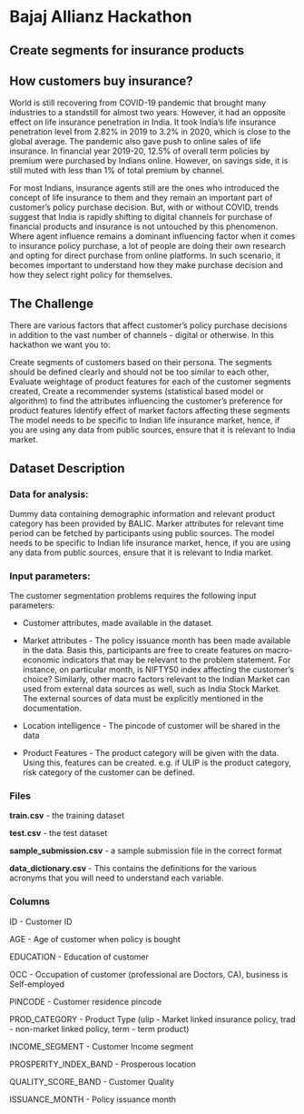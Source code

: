 # **Bajaj Allianz Hackathon**

## **Create segments for insurance products**


## **How customers buy insurance?**
World is still recovering from COVID-19 pandemic that brought many industries to a standstill for almost two years. However, it had an opposite effect on life insurance penetration in India. It took India’s life insurance penetration level from 2.82% in 2019 to 3.2% in 2020, which is close to the global average. The pandemic also gave push to online sales of life insurance. In financial year 2019-20, 12.5% of overall term policies by premium were purchased by Indians online. However, on savings side, it is still muted with less than 1% of total premium by channel.

For most Indians, insurance agents still are the ones who introduced the concept of life insurance to them and they remain an important part of customer’s policy purchase decision. But, with or without COVID, trends suggest that India is rapidly shifting to digital channels for purchase of financial products and insurance is not untouched by this phenomenon. Where agent influence remains a dominant influencing factor when it comes to insurance policy purchase, a lot of people are doing their own research and opting for direct purchase from online platforms. In such scenario, it becomes important to understand how they make purchase decision and how they select right policy for themselves.


## **The Challenge**
There are various factors that affect customer’s policy purchase decisions in addition to the vast number of channels - digital or otherwise. In this hackathon we want you to:

Create segments of customers based on their persona. The segments should be defined clearly and should not be too similar to each other,
Evaluate weightage of product features for each of the customer segments created,
Create a recommender systems (statistical based model or algorithm) to find the attributes influencing the customer’s preference for product features
Identify effect of market factors affecting these segments
The model needs to be specific to Indian life insurance market, hence, if you are using any data from public sources, ensure that it is relevant to India market.


## **Dataset Description**

### **Data for analysis:**
Dummy data containing demographic information and relevant product category has been provided by BALIC.
Marker attributes for relevant time period can be fetched by participants using public sources. The model needs to be specific to Indian life insurance market, hence, if you are using any data from public sources, ensure that it is relevant to India market.


### **Input parameters:**
The customer segmentation problems requires the following input parameters:

- Customer attributes, made available in the dataset.

- Market attributes - The policy issuance month has been made available in the data. Basis this, participants are free to create features on macro-economic indicators that may be relevant to the problem statement. For instance, on particular month, is NIFTY50 index affecting the customer’s choice? Similarly, other macro factors relevant to the Indian Market can used from external data sources as well, such as India Stock Market. The external sources of data must be explicitly mentioned in the documentation.

- Location intelligence - The pincode of customer will be shared in the data

- Product Features - The product category will be given with the data. Using this, features can be created. e.g. if ULIP is the product category, risk category of the customer can be defined.


### **Files**

**train.csv** - the training dataset

**test.csv** - the test dataset

**sample_submission.csv** - a sample submission file in the correct format

**data_dictionary.csv** - This contains the definitions for the various acronyms that you will need to understand each variable.

### **Columns**

ID - Customer ID

AGE - Age of customer when policy is bought

EDUCATION - Education of customer

OCC - Occupation of customer (professional are Doctors, CA), business is Self-employed

PINCODE - Customer residence pincode

PROD_CATEGORY - Product Type (ulip - Market linked insurance policy, trad - non-market linked policy, term - term product)

INCOME_SEGMENT - Customer Income segment

PROSPERITY_INDEX_BAND - Prosperous location

QUALITY_SCORE_BAND - Customer Quality

ISSUANCE_MONTH - Policy issuance month

